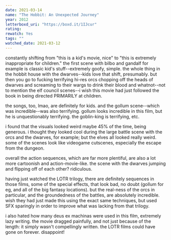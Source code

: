 ```yaml
---
date: 2021-03-14
name: "The Hobbit: An Unexpected Journey"
year: 2012
letterboxd_uri: "https://boxd.it/1IJcur"
rating: 
rewatch: Yes
tags: ""
watched_date: 2021-03-12
---
```


constantly shifting from "this is a kid's movie, nice" to "this is extremely inappropriate for children." the first scene with bilbo and gandalf for example is classic kid's stuff--extremely goofy, simple. the whole thing in the hobbit house with the dwarves--kids love that shift, presumably. but then you go to fucking terrifying hi-res orcs chopping off the heads of dwarves and screaming to their wargs to drink their blood and whatnot--not to mention the elf council scenes--i wish this movie had just followed the book in being directed PRIMARILY at children.

the songs, too, lmao, are definitely for kids. and the gollum scene--which was incredible--was also terrifying. gollum looks incredible in this film, but he is unquestionably terrifying. the goblin-king is terrifying, etc.

i found that the visuals looked weird maybe 45% of the time, being generous. i thought they looked cool during the large battle scene with the orcs and the dwarves, for example; but the elves all looked really weird. some of the scenes look like videogame cutscenes, especially the escape from the dungeon.

overall the action sequences, which are far more plentiful, are also a lot more cartoonish and action-movie-like. the scene with the dwarves jumping and flipping off of each other? ridiculous.

having just watched the LOTR trilogy, there are definitely sequences in those films, some of the special effects, that look bad, no doubt (gollum for eg, and all of the big fantasy locations). but the real-ness of the orcs in particular, and the groundedness of the battles, are absolutely incredible. wish they had just made this using the exact same techniques, but used SFX sparingly in order to improve what was lacking from that trilogy.

i also hated how many deus ex machinas were used in this film, extremely lazy writing. the movie dragged painfully, and not just because of the length: it simply wasn't compellingly written. the LOTR films could have gone on forever. disappoint!
